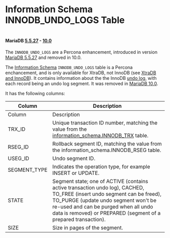 # Information Schema INNODB_UNDO_LOGS Table

#

#### MariaDB [5.5.27](https://app.gitbook.com/s/aEnK0ZXmUbJzqQrTjFyb/mariadb-community-server/release-notes-mariadb-55-series/mariadb-5527-release-notes) - [10.0](/en/what-is-mariadb-100/)

The `INNODB_UNDO_LOGS` are a Percona enhancement, introduced in version [MariaDB 5.5.27](https://app.gitbook.com/s/aEnK0ZXmUbJzqQrTjFyb/mariadb-community-server/release-notes-mariadb-55-series/mariadb-5527-release-notes) and removed in 10.0.

The [Information Schema](/en/information_schema/) `INNODB_UNDO_LOGS` table is a Percona enchancement, and is only available for XtraDB, not InnoDB (see [XtraDB and InnoDB](/en/xtradb-and-innodb/)). It contains information about the the InnoDB [undo log](/en/undo-log/), with each record being an undo log segment. It was removed in [MariaDB 10.0](/en/what-is-mariadb-100/).

It has the following columns:

| Column | Description |
| --- | --- |
| Column | Description |
| TRX_ID | Unique transaction ID number, matching the value from the [information_schema.INNODB_TRX](../information-schema-innodb-tables/information-schema-innodb_trx-table.md) table. |
| RSEG_ID | Rollback segment ID, matching the value from the information_schema.INNODB_RSEG table. |
| USEG_ID | Undo segment ID. |
| SEGMENT_TYPE | Indicates the operation type, for example INSERT or UPDATE. |
| STATE | Segment state; one of ACTIVE (contains active transaction undo log), CACHED, TO_FREE (insert undo segment can be freed), TO_PURGE (update undo segment won't be re-used and can be purged when all undo data is removed) or PREPARED (segment of a prepared transaction). |
| SIZE | Size in pages of the segment. |